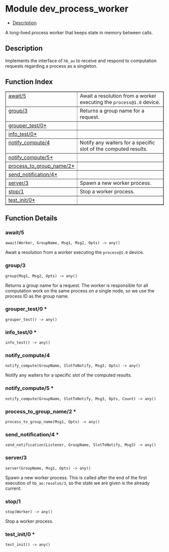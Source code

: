 

# Module dev_process_worker #
* [Description](#description)

A long-lived process worker that keeps state in memory between
calls.

<a name="description"></a>

## Description ##
Implements the interface of `hb_ao` to receive and respond
to computation requests regarding a process as a singleton.<a name="index"></a>

## Function Index ##


<table width="100%" border="1" cellspacing="0" cellpadding="2" summary="function index"><tr><td valign="top"><a href="#await-5">await/5</a></td><td>Await a resolution from a worker executing the <code>process@1.0</code> device.</td></tr><tr><td valign="top"><a href="#group-3">group/3</a></td><td>Returns a group name for a request.</td></tr><tr><td valign="top"><a href="#grouper_test-0">grouper_test/0*</a></td><td></td></tr><tr><td valign="top"><a href="#info_test-0">info_test/0*</a></td><td></td></tr><tr><td valign="top"><a href="#notify_compute-4">notify_compute/4</a></td><td>Notify any waiters for a specific slot of the computed results.</td></tr><tr><td valign="top"><a href="#notify_compute-5">notify_compute/5*</a></td><td></td></tr><tr><td valign="top"><a href="#process_to_group_name-2">process_to_group_name/2*</a></td><td></td></tr><tr><td valign="top"><a href="#send_notification-4">send_notification/4*</a></td><td></td></tr><tr><td valign="top"><a href="#server-3">server/3</a></td><td>Spawn a new worker process.</td></tr><tr><td valign="top"><a href="#stop-1">stop/1</a></td><td>Stop a worker process.</td></tr><tr><td valign="top"><a href="#test_init-0">test_init/0*</a></td><td></td></tr></table>


<a name="functions"></a>

## Function Details ##

<a name="await-5"></a>

### await/5 ###

`await(Worker, GroupName, Msg1, Msg2, Opts) -> any()`

Await a resolution from a worker executing the `process@1.0` device.

<a name="group-3"></a>

### group/3 ###

`group(Msg1, Msg2, Opts) -> any()`

Returns a group name for a request. The worker is responsible for all
computation work on the same process on a single node, so we use the
process ID as the group name.

<a name="grouper_test-0"></a>

### grouper_test/0 * ###

`grouper_test() -> any()`

<a name="info_test-0"></a>

### info_test/0 * ###

`info_test() -> any()`

<a name="notify_compute-4"></a>

### notify_compute/4 ###

`notify_compute(GroupName, SlotToNotify, Msg3, Opts) -> any()`

Notify any waiters for a specific slot of the computed results.

<a name="notify_compute-5"></a>

### notify_compute/5 * ###

`notify_compute(GroupName, SlotToNotify, Msg3, Opts, Count) -> any()`

<a name="process_to_group_name-2"></a>

### process_to_group_name/2 * ###

`process_to_group_name(Msg1, Opts) -> any()`

<a name="send_notification-4"></a>

### send_notification/4 * ###

`send_notification(Listener, GroupName, SlotToNotify, Msg3) -> any()`

<a name="server-3"></a>

### server/3 ###

`server(GroupName, Msg1, Opts) -> any()`

Spawn a new worker process. This is called after the end of the first
execution of `hb_ao:resolve/3`, so the state we are given is the
already current.

<a name="stop-1"></a>

### stop/1 ###

`stop(Worker) -> any()`

Stop a worker process.

<a name="test_init-0"></a>

### test_init/0 * ###

`test_init() -> any()`

